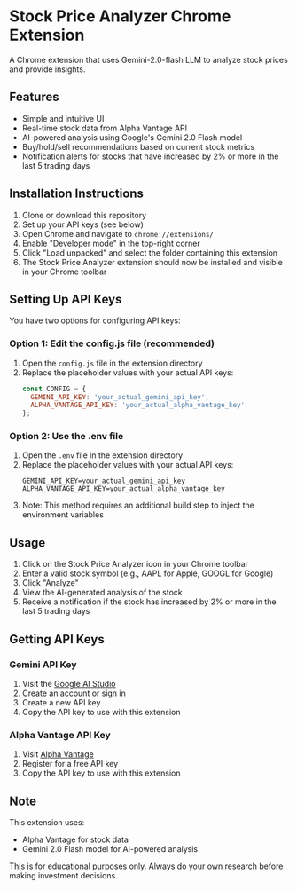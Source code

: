 # Stock Price Analyzer Chrome Extension

A Chrome extension that uses Gemini-2.0-flash LLM to analyze stock prices and provide insights.

## Features

- Simple and intuitive UI
- Real-time stock data from Alpha Vantage API
- AI-powered analysis using Google's Gemini 2.0 Flash model
- Buy/hold/sell recommendations based on current stock metrics
- Notification alerts for stocks that have increased by 2% or more in the last 5 trading days

## Installation Instructions

1. Clone or download this repository
2. Set up your API keys (see below)
3. Open Chrome and navigate to `chrome://extensions/`
4. Enable "Developer mode" in the top-right corner
5. Click "Load unpacked" and select the folder containing this extension
6. The Stock Price Analyzer extension should now be installed and visible in your Chrome toolbar

## Setting Up API Keys

You have two options for configuring API keys:

### Option 1: Edit the config.js file (recommended)

1. Open the `config.js` file in the extension directory
2. Replace the placeholder values with your actual API keys:
   ```javascript
   const CONFIG = {
     GEMINI_API_KEY: 'your_actual_gemini_api_key',
     ALPHA_VANTAGE_API_KEY: 'your_actual_alpha_vantage_key'
   };
   ```

### Option 2: Use the .env file

1. Open the `.env` file in the extension directory
2. Replace the placeholder values with your actual API keys:
   ```
   GEMINI_API_KEY=your_actual_gemini_api_key
   ALPHA_VANTAGE_API_KEY=your_actual_alpha_vantage_key
   ```
3. Note: This method requires an additional build step to inject the environment variables

## Usage

1. Click on the Stock Price Analyzer icon in your Chrome toolbar
2. Enter a valid stock symbol (e.g., AAPL for Apple, GOOGL for Google)
3. Click "Analyze"
4. View the AI-generated analysis of the stock
5. Receive a notification if the stock has increased by 2% or more in the last 5 trading days

## Getting API Keys

### Gemini API Key
1. Visit the [Google AI Studio](https://makersuite.google.com/app/apikey)
2. Create an account or sign in
3. Create a new API key
4. Copy the API key to use with this extension

### Alpha Vantage API Key
1. Visit [Alpha Vantage](https://www.alphavantage.co/support/#api-key)
2. Register for a free API key
3. Copy the API key to use with this extension

## Note

This extension uses:
- Alpha Vantage for stock data
- Gemini 2.0 Flash model for AI-powered analysis

This is for educational purposes only. Always do your own research before making investment decisions. 